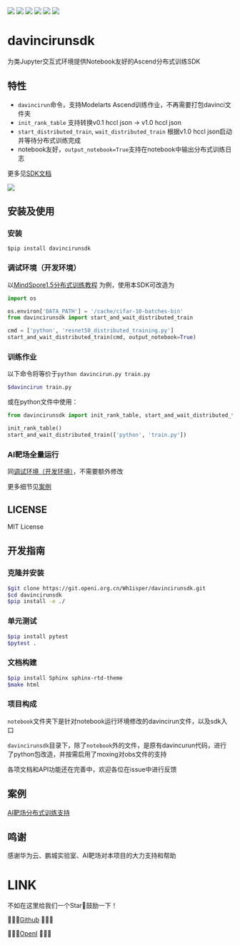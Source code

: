 ![](https://img.shields.io/github/license/wh1isper/davincirunsdk) 
![](https://img.shields.io/github/v/release/wh1isper/davincirunsdk) 
![](https://img.shields.io/pypi/dm/davincirunsdk) 
![](https://img.shields.io/github/last-commit/wh1isper/davincirunsdk)
![](https://img.shields.io/pypi/pyversions/davincirunsdk)
![](https://readthedocs.org/projects/davincirunsdk/badge/?version=latest)

# davincirunsdk

为类Jupyter交互式环境提供Notebook友好的Ascend分布式训练SDK

## 特性

- `davincirun`命令，支持Modelarts Ascend训练作业，不再需要打包davinci文件夹
- `init_rank_table` 支持转换v0.1 hccl json -> v1.0 hccl json
- `start_distributed_train`, `wait_distributed_train`  根据v1.0 hccl json启动并等待分布式训练完成
- notebook友好，`output_notebook=True`支持在notebook中输出分布式训练日志

更多见[SDK文档](http://davincirunsdk.readthedocs.io/)

![](./image/example.gif)

## 安装及使用

### 安装

`$pip install davincirunsdk`

### 调试环境（开发环境）

以[MindSpore1.5分布式训练教程](https://www.mindspore.cn/tutorials/zh-CN/r1.5/intermediate/distributed_training/distributed_training_ascend.html) 为例，使用本SDK可改造为

```python
import os

os.environ['DATA_PATH'] = '/cache/cifar-10-batches-bin'
from davincirunsdk import start_and_wait_distributed_train

cmd = ['python', 'resnet50_distributed_training.py']
start_and_wait_distributed_train(cmd, output_notebook=True)
```

### 训练作业

以下命令将等价于`python davincirun.py train.py`

```bash
$davincirun train.py
```

或在python文件中使用：

```python
from davincirunsdk import init_rank_table, start_and_wait_distributed_train

init_rank_table()
start_and_wait_distributed_train(['python', 'train.py'])
```

### AI靶场全量运行

同[调试环境（开发环境）](#调试环境（开发环境）)，不需要额外修改

更多细节见[案例](#案例)

## LICENSE

MIT License

## 开发指南

### 克隆并安装

```bash
$git clone https://git.openi.org.cn/Wh1isper/davincirunsdk.git
$cd davincirunsdk
$pip install -e ./
```

### 单元测试

```bash
$pip install pytest
$pytest .
```

### 文档构建

```bash
$pip install Sphinx sphinx-rtd-theme
$make html
```


### 项目构成

`notebook`文件夹下是针对notebook运行环境修改的davincirun文件，以及sdk入口

`davincirunsdk`目录下，除了`notebook`外的文件，是原有davincurun代码，进行了python包改造，并按需启用了moxing对obs文件的支持

各项文档和API功能还在完善中，欢迎各位在issue中进行反馈

## 案例

[AI靶场分布式训练支持](https://git.openi.org.cn/Wh1isper/distrubuted-trainning-on-datai)

## 鸣谢

感谢华为云、鹏城实验室、AI靶场对本项目的大力支持和帮助

# LINK

不如在这里给我们一个Star🌟鼓励一下！ 

🌟🌟🌟[Github](https://github.com/Wh1isper/davincirunsdk) 🌟🌟🌟

🌟🌟🌟[OpenI](https://git.openi.org.cn/Wh1isper/davincirunsdk) 🌟🌟🌟